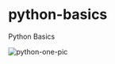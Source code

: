 # python-basics
Python Basics


![python-one-pic](https://github.com/web-slate/python-basics/assets/1652629/b7c0e938-1eab-4259-a098-3cc9cf8d17f2)
